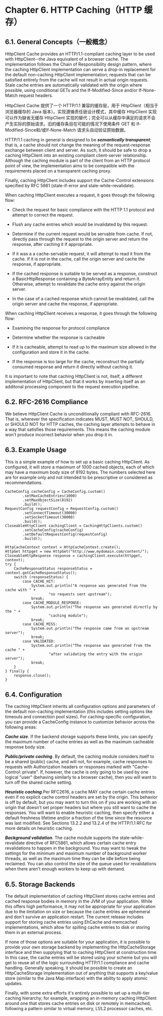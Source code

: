 # Chapter 6. HTTP Caching（HTTP 缓存）

## 6.1. General Concepts（一般概念）

HttpClient Cache provides an HTTP/1.1-compliant caching layer to be used with HttpClient--the Java equivalent of a browser cache. The implementation follows the Chain of Responsibility design pattern, where the caching HttpClient implementation can serve a drop-in replacement for the default non-caching HttpClient implementation; requests that can be satisfied entirely from the cache will not result in actual origin requests. Stale cache entries are automatically validated with the origin where possible, using conditional GETs and the If-Modified-Since and/or If-None-Match request headers.

HttpClient Cache 提供了一个 HTTP/1.1 兼容的缓存层，用于 HttpClient（相当于浏览器缓存的 Java 版本）。实现遵循责任链设计模式，其中缓存 HttpClient 实现可以作为缺省无缓存 HttpClient 实现的替代；完全可以从缓存中满足的请求不会产生实际的原始请求。旧的缓存条目在可能的情况下使用条件 GET 和 If-Modified-Since和/或If-None-Match 请求头自动验证原始数据。

HTTP/1.1 caching in general is designed to be **_semantically transparent_**; that is, a cache should not change the meaning of the request-response exchange between client and server. As such, it should be safe to drop a caching HttpClient into an existing compliant client-server relationship. Although the caching module is part of the client from an HTTP protocol point of view, the implementation aims to be compatible with the requirements placed on a transparent caching proxy.

Finally, caching HttpClient includes support the Cache-Control extensions specified by RFC 5861 (stale-if-error and stale-while-revalidate).

When caching HttpClient executes a request, it goes through the following flow:

- Check the request for basic compliance with the HTTP 1.1 protocol and attempt to correct the request.

- Flush any cache entries which would be invalidated by this request.

- Determine if the current request would be servable from cache. If not, directly pass through the request to the origin server and return the response, after caching it if appropriate.

- If it was a a cache-servable request, it will attempt to read it from the cache. If it is not in the cache, call the origin server and cache the response, if appropriate.

- If the cached response is suitable to be served as a response, construct a BasicHttpResponse containing a ByteArrayEntity and return it. Otherwise, attempt to revalidate the cache entry against the origin server.

- In the case of a cached response which cannot be revalidated, call the origin server and cache the response, if appropriate.

When caching HttpClient receives a response, it goes through the following flow:

- Examining the response for protocol compliance

- Determine whether the response is cacheable

- If it is cacheable, attempt to read up to the maximum size allowed in the configuration and store it in the cache.

- If the response is too large for the cache, reconstruct the partially consumed response and return it directly without caching it.

It is important to note that caching HttpClient is not, itself, a different implementation of HttpClient, but that it works by inserting itself as an additonal processing component to the request execution pipeline.

## 6.2. RFC-2616 Compliance

We believe HttpClient Cache is unconditionally compliant with RFC-2616. That is, wherever the specification indicates MUST, MUST NOT, SHOULD, or SHOULD NOT for HTTP caches, the caching layer attempts to behave in a way that satisfies those requirements. This means the caching module won't produce incorrect behavior when you drop it in.

## 6.3. Example Usage

This is a simple example of how to set up a basic caching HttpClient. As configured, it will store a maximum of 1000 cached objects, each of which may have a maximum body size of 8192 bytes. The numbers selected here are for example only and not intended to be prescriptive or considered as recommendations.

```
CacheConfig cacheConfig = CacheConfig.custom()
        .setMaxCacheEntries(1000)
        .setMaxObjectSize(8192)
        .build();
RequestConfig requestConfig = RequestConfig.custom()
        .setConnectTimeout(30000)
        .setSocketTimeout(30000)
        .build();
CloseableHttpClient cachingClient = CachingHttpClients.custom()
        .setCacheConfig(cacheConfig)
        .setDefaultRequestConfig(requestConfig)
        .build();

HttpCacheContext context = HttpCacheContext.create();
HttpGet httpget = new HttpGet("http://www.mydomain.com/content/");
CloseableHttpResponse response = cachingClient.execute(httpget, context);
try {
    CacheResponseStatus responseStatus = context.getCacheResponseStatus();
    switch (responseStatus) {
        case CACHE_HIT:
            System.out.println("A response was generated from the cache with " +
                    "no requests sent upstream");
            break;
        case CACHE_MODULE_RESPONSE:
            System.out.println("The response was generated directly by the " +
                    "caching module");
            break;
        case CACHE_MISS:
            System.out.println("The response came from an upstream server");
            break;
        case VALIDATED:
            System.out.println("The response was generated from the cache " +
                    "after validating the entry with the origin server");
            break;
    }
} finally {
    response.close();
}
```

## 6.4. Configuration

The caching HttpClient inherits all configuration options and parameters of the default non-caching implementation (this includes setting options like timeouts and connection pool sizes). For caching-specific configuration, you can provide a CacheConfig instance to customize behavior across the following areas:

**_Cache size_**. If the backend storage supports these limits, you can specify the maximum number of cache entries as well as the maximum cacheable response body size.

**_Public/private caching_**. By default, the caching module considers itself to be a shared (public) cache, and will not, for example, cache responses to requests with Authorization headers or responses marked with "Cache-Control: private". If, however, the cache is only going to be used by one logical "user" (behaving similarly to a browser cache), then you will want to turn off the shared cache setting.

**_Heuristic caching_**.Per RFC2616, a cache MAY cache certain cache entries even if no explicit cache control headers are set by the origin. This behavior is off by default, but you may want to turn this on if you are working with an origin that doesn't set proper headers but where you still want to cache the responses. You will want to enable heuristic caching, then specify either a default freshness lifetime and/or a fraction of the time since the resource was last modified. See Sections 13.2.2 and 13.2.4 of the HTTP/1.1 RFC for more details on heuristic caching.

**_Background validation_**. The cache module supports the stale-while-revalidate directive of RFC5861, which allows certain cache entry revalidations to happen in the background. You may want to tweak the settings for the minimum and maximum number of background worker threads, as well as the maximum time they can be idle before being reclaimed. You can also control the size of the queue used for revalidations when there aren't enough workers to keep up with demand.

## 6.5. Storage Backends

The default implementation of caching HttpClient stores cache entries and cached response bodies in memory in the JVM of your application. While this offers high performance, it may not be appropriate for your application due to the limitation on size or because the cache entries are ephemeral and don't survive an application restart. The current release includes support for storing cache entries using EhCache and memcached implementations, which allow for spilling cache entries to disk or storing them in an external process.

If none of those options are suitable for your application, it is possible to provide your own storage backend by implementing the HttpCacheStorage interface and then supplying that to caching HttpClient at construction time. In this case, the cache entries will be stored using your scheme but you will get to reuse all of the logic surrounding HTTP/1.1 compliance and cache handling. Generally speaking, it should be possible to create an HttpCacheStorage implementation out of anything that supports a key/value store (similar to the Java Map interface) with the ability to apply atomic updates.

Finally, with some extra efforts it's entirely possible to set up a multi-tier caching hierarchy; for example, wrapping an in-memory caching HttpClient around one that stores cache entries on disk or remotely in memcached, following a pattern similar to virtual memory, L1/L2 processor caches, etc.

